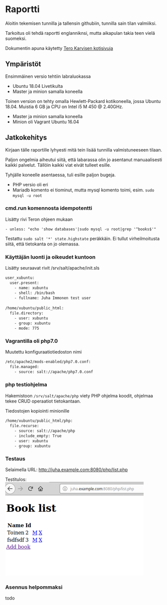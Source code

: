 # Raportti

Aloitin tekemisen tunnilla ja tallensin githubiin, tunnilla sain tilan valmiiksi.

Tarkoitus oli tehdä raportti englanniknsi, mutta aikapulan takia teen vielä suomeksi.

Dokumentin apuna käytetty [Tero Karvisen kotisivuja](https://terokarvinen.com)

## Ympäristöt
 
Ensimmäinen versio tehtiin labraluokassa
- Ubuntu 18.04 Livetikulta
- Master ja minion samalla koneella

Toinen version on tehty omalla Hewlett-Packard kotikoneella, jossa Ubuntu 18.04. Muistia 6 GB ja CPU on Intel i5 M 450 @ 2.40GHz.
- Master ja minion samalla koneella
- Minion oli Vagrant Ubuntu 16.04

## Jatkokehitys

Kirjaan tälle raportille lyhyesti mitä tein lisää tunnilla valmistuneeseen tilaan.

Paljon ongelmia aiheutui siitä, että labarassa olin jo asentanut manuaalisesti kaikki palvelut. Tällöin kaikki viat eivät tulleet esille.

Tyhjälle koneelle asentaessa, tuli esille paljon bugeja. 
- PHP versio oli eri 
- Mariadb komento ei tiominut, mutta mysql komento toimi, esim. ```sudo mysql -u root```

### cmd.run komennosta idempotentti

Lisätty rivi Teron ohjeen mukaan
```
- unless: "echo 'show databases'|sudo mysql -u root|grep '^books$'"
```
Testattu ```sudo salt '*' state.highstate``` peräkkäin. Ei tullut virheilmoitusta siitä, että tietokanta on jo olemassa.

### Käyttäjän luonti ja oikeudet kuntoon

Lisätty seuraavat rivit /srv/salt/apache/init.sls
```
user_xubuntu:
  user.present:
    - name: xubuntu
    - shell: /bin/bash
    - fullname: Juha Immonen test user

/home/xubuntu/public_html:
  file.directory:
    - user: xubuntu
    - group: xubuntu
    - mode: 775
```

### Vagrantilla oli php7.0

Muutettu konfiguraatiotiedoston nimi

```
/etc/apache2/mods-enabled/php7.0.conf:
  file.managed:
    - source: salt://apache/php7.0.conf
```
### php testiohjelma

Hakemistoon ```/srv/salt/apache/php``` viety PHP ohjelma koodit, ohjelmaa tekee CRUD operaatiot tietokantaan.

Tiedostojen kopiointi minionille
```
/home/xubuntu/public_html/php:
  file.recurse:
    - source: salt://apache/php
    - include_empty: True
    - user: xubuntu
    - group: xubuntu
```
### Testaus

Selaimella URL:
http://juha.example.com:8080/php/list.php

Testitulos: 
![Testitulos](https://github.com/immonju1/lamp/blob/master/docs/Tulos.png "Testin tulos")

### Asennus helpommaksi

todo
